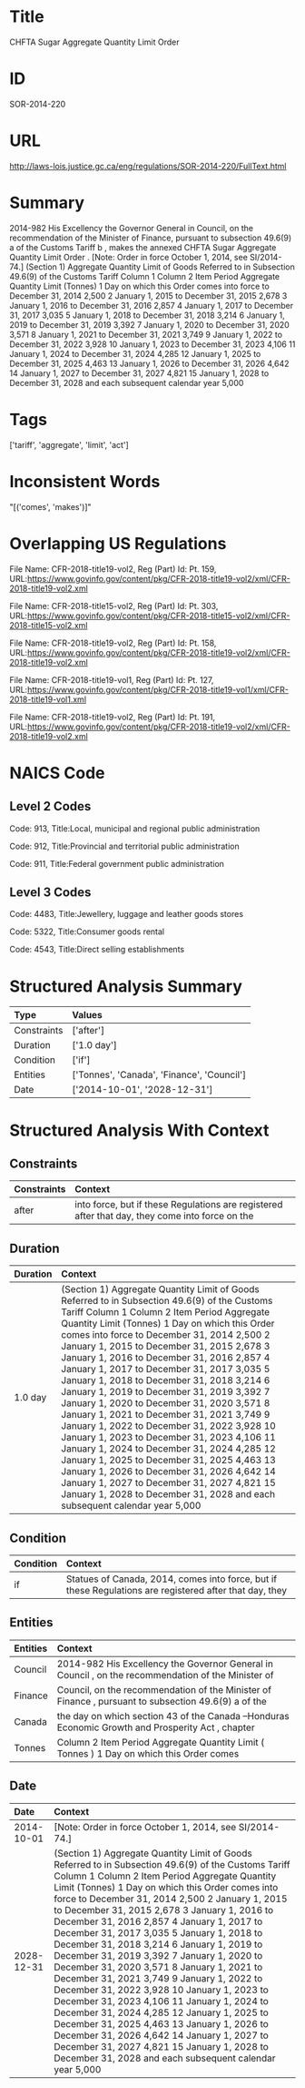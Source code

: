 # Title
CHFTA Sugar Aggregate Quantity Limit Order


# ID
SOR-2014-220

# URL
http://laws-lois.justice.gc.ca/eng/regulations/SOR-2014-220/FullText.html


# Summary
2014-982 His Excellency the Governor General in Council, on the recommendation of the Minister of Finance, pursuant to subsection 49.6(9) a  of the  Customs Tariff b , makes the annexed  CHFTA Sugar Aggregate Quantity Limit Order .
[Note: Order in force October 1, 2014,  see  SI/2014-74.] (Section 1) Aggregate Quantity Limit of Goods Referred to in Subsection 49.6(9) of the  Customs Tariff Column 1 Column 2 Item Period Aggregate Quantity Limit (Tonnes) 1 Day on which this Order comes into force to December 31, 2014 2,500 2 January 1, 2015 to December 31, 2015 2,678 3 January 1, 2016 to December 31, 2016 2,857 4 January 1, 2017 to December 31, 2017 3,035 5 January 1, 2018 to December 31, 2018 3,214 6 January 1, 2019 to December 31, 2019 3,392 7 January 1, 2020 to December 31, 2020 3,571 8 January 1, 2021 to December 31, 2021 3,749 9 January 1, 2022 to December 31, 2022 3,928 10 January 1, 2023 to December 31, 2023 4,106 11 January 1, 2024 to December 31, 2024 4,285 12 January 1, 2025 to December 31, 2025 4,463 13 January 1, 2026 to December 31, 2026 4,642 14 January 1, 2027 to December 31, 2027 4,821 15 January 1, 2028 to December 31, 2028 and each subsequent calendar year 5,000 


# Tags
['tariff', 'aggregate', 'limit', 'act']


# Inconsistent Words
"[('comes', 'makes')]"


# Overlapping US Regulations
File Name: CFR-2018-title19-vol2, Reg (Part) Id: Pt. 159, URL:https://www.govinfo.gov/content/pkg/CFR-2018-title19-vol2/xml/CFR-2018-title19-vol2.xml

File Name: CFR-2018-title15-vol2, Reg (Part) Id: Pt. 303, URL:https://www.govinfo.gov/content/pkg/CFR-2018-title15-vol2/xml/CFR-2018-title15-vol2.xml

File Name: CFR-2018-title19-vol2, Reg (Part) Id: Pt. 158, URL:https://www.govinfo.gov/content/pkg/CFR-2018-title19-vol2/xml/CFR-2018-title19-vol2.xml

File Name: CFR-2018-title19-vol1, Reg (Part) Id: Pt. 127, URL:https://www.govinfo.gov/content/pkg/CFR-2018-title19-vol1/xml/CFR-2018-title19-vol1.xml

File Name: CFR-2018-title19-vol2, Reg (Part) Id: Pt. 191, URL:https://www.govinfo.gov/content/pkg/CFR-2018-title19-vol2/xml/CFR-2018-title19-vol2.xml




# NAICS Code
## Level 2 Codes
Code: 913, Title:Local, municipal and regional public administration

Code: 912, Title:Provincial and territorial public administration

Code: 911, Title:Federal government public administration




## Level 3 Codes
Code: 4483, Title:Jewellery, luggage and leather goods stores

Code: 5322, Title:Consumer goods rental

Code: 4543, Title:Direct selling establishments







# Structured Analysis Summary
| Type        | Values                                     |
|:------------|:-------------------------------------------|
| Constraints | ['after']                                  |
| Duration    | ['1.0 day']                                |
| Condition   | ['if']                                     |
| Entities    | ['Tonnes', 'Canada', 'Finance', 'Council'] |
| Date        | ['2014-10-01', '2028-12-31']               |


# Structured Analysis With Context
 


## Constraints
| Constraints   | Context                                                                                         |
|:--------------|:------------------------------------------------------------------------------------------------|
| after         | into force, but if these Regulations are registered after that day, they come into force on the |


## Duration
| Duration   | Context                                                                                                                                                                                                                                                                                                                                                                                                                                                                                                                                                                                                                                                                                                                                                                                                                                                                                                                                    |
|:-----------|:-------------------------------------------------------------------------------------------------------------------------------------------------------------------------------------------------------------------------------------------------------------------------------------------------------------------------------------------------------------------------------------------------------------------------------------------------------------------------------------------------------------------------------------------------------------------------------------------------------------------------------------------------------------------------------------------------------------------------------------------------------------------------------------------------------------------------------------------------------------------------------------------------------------------------------------------|
| 1.0 day    | (Section 1) Aggregate Quantity Limit of Goods Referred to in Subsection 49.6(9) of the  Customs Tariff Column 1 Column 2 Item Period Aggregate Quantity Limit (Tonnes) 1 Day on which this Order comes into force to December 31, 2014 2,500 2 January 1, 2015 to December 31, 2015 2,678 3 January 1, 2016 to December 31, 2016 2,857 4 January 1, 2017 to December 31, 2017 3,035 5 January 1, 2018 to December 31, 2018 3,214 6 January 1, 2019 to December 31, 2019 3,392 7 January 1, 2020 to December 31, 2020 3,571 8 January 1, 2021 to December 31, 2021 3,749 9 January 1, 2022 to December 31, 2022 3,928 10 January 1, 2023 to December 31, 2023 4,106 11 January 1, 2024 to December 31, 2024 4,285 12 January 1, 2025 to December 31, 2025 4,463 13 January 1, 2026 to December 31, 2026 4,642 14 January 1, 2027 to December 31, 2027 4,821 15 January 1, 2028 to December 31, 2028 and each subsequent calendar year 5,000 |


## Condition
| Condition   | Context                                                                                                 |
|:------------|:--------------------------------------------------------------------------------------------------------|
| if          | Statues of Canada, 2014, comes into force, but if these Regulations are registered after that day, they |


## Entities
| Entities   | Context                                                                                             |
|:-----------|:----------------------------------------------------------------------------------------------------|
| Council    | 2014-982 His Excellency the Governor General in  Council , on the recommendation of the Minister of |
| Finance    | Council, on the recommendation of the Minister of Finance , pursuant to subsection 49.6(9) a of the |
| Canada     | the day on which section 43 of the Canada –Honduras Economic Growth and Prosperity Act , chapter    |
| Tonnes     | Column 2 Item Period Aggregate Quantity Limit ( Tonnes ) 1 Day on which this Order comes            |


## Date
| Date       | Context                                                                                                                                                                                                                                                                                                                                                                                                                                                                                                                                                                                                                                                                                                                                                                                                                                                                                                                                    |
|:-----------|:-------------------------------------------------------------------------------------------------------------------------------------------------------------------------------------------------------------------------------------------------------------------------------------------------------------------------------------------------------------------------------------------------------------------------------------------------------------------------------------------------------------------------------------------------------------------------------------------------------------------------------------------------------------------------------------------------------------------------------------------------------------------------------------------------------------------------------------------------------------------------------------------------------------------------------------------|
| 2014-10-01 | [Note: Order in force October 1, 2014,  see  SI/2014-74.]                                                                                                                                                                                                                                                                                                                                                                                                                                                                                                                                                                                                                                                                                                                                                                                                                                                                                  |
| 2028-12-31 | (Section 1) Aggregate Quantity Limit of Goods Referred to in Subsection 49.6(9) of the  Customs Tariff Column 1 Column 2 Item Period Aggregate Quantity Limit (Tonnes) 1 Day on which this Order comes into force to December 31, 2014 2,500 2 January 1, 2015 to December 31, 2015 2,678 3 January 1, 2016 to December 31, 2016 2,857 4 January 1, 2017 to December 31, 2017 3,035 5 January 1, 2018 to December 31, 2018 3,214 6 January 1, 2019 to December 31, 2019 3,392 7 January 1, 2020 to December 31, 2020 3,571 8 January 1, 2021 to December 31, 2021 3,749 9 January 1, 2022 to December 31, 2022 3,928 10 January 1, 2023 to December 31, 2023 4,106 11 January 1, 2024 to December 31, 2024 4,285 12 January 1, 2025 to December 31, 2025 4,463 13 January 1, 2026 to December 31, 2026 4,642 14 January 1, 2027 to December 31, 2027 4,821 15 January 1, 2028 to December 31, 2028 and each subsequent calendar year 5,000 |


